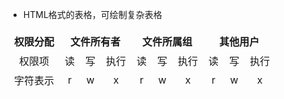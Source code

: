 - HTML格式的表格，可绘制复杂表格

<style>
    tr th,tr td {
        border: 1px solid white;
    }
</style>
<table>
    <tr align=center>
        <th>权限分配</th>
        <th colspan=3>文件所有者</th>
        <th colspan=3>文件所属组</th>
        <th colspan=3>其他用户</th>
    </tr>
    <tr align=center>
        <td>权限项</td>
        <td>读</td>
        <td>写</td>
        <td>执行</td>
        <td>读</td>
        <td>写</td>
        <td>执行</td>
        <td>读</td>
        <td>写</td>
        <td>执行</td>
    </tr>
    <tr align=center>
        <td>字符表示</td>
        <td>r</td>
        <td>w</td>
        <td>x</td>
        <td>r</td>
        <td>w</td>
        <td>x</td>
        <td>r</td>
        <td>w</td>
        <td>x</td>
    </tr>
</table>

